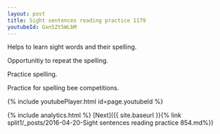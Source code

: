 ```yaml
---
layout: post
title: Sight sentences reading practice 1179
youtubeId: Gxn5Zt5WLbM
---
```

 
 
Helps to learn sight words and their spelling.

Opportunitiy to repeat the spelling. 

Practice spelling. 
 
Practice for spelling bee competitions. 
 
{% include youtubePlayer.html id=page.youtubeId %}
 
 
{% include analytics.html %} 
[Next]({{ site.baseurl }}{% link  split1/_posts/2016-04-20-Sight sentences reading practice 854.md%})
 
